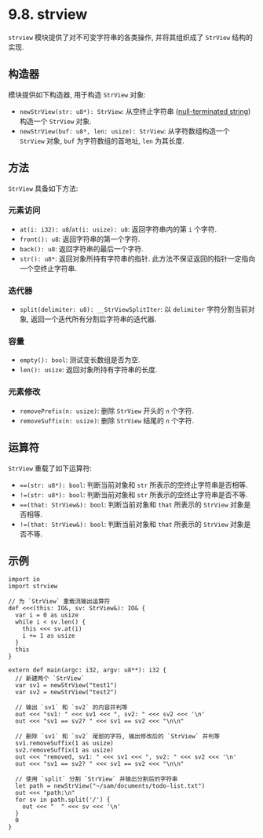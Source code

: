 # 9.8. strview

`strview` 模块提供了对不可变字符串的各类操作, 并将其组织成了 `StrView` 结构的实现.

## 构造器

模块提供如下构造器, 用于构造 `StrView` 对象:

* `newStrView(str: u8*): StrView`: 从空终止字符串 ([null-terminated string](https://en.wikipedia.org/wiki/Null-terminated_string)) 构造一个 `StrView` 对象.
* `newStrView(buf: u8*, len: usize): StrView`: 从字符数组构造一个 `StrView` 对象, `buf` 为字符数组的首地址, `len` 为其长度.

## 方法

`StrView` 具备如下方法:

### 元素访问

* `at(i: i32): u8`/`at(i: usize): u8`: 返回字符串内的第 `i` 个字符.
* `front(): u8`: 返回字符串的第一个字符.
* `back(): u8`: 返回字符串的最后一个字符.
* `str(): u8*`: 返回对象所持有字符串的指针. 此方法不保证返回的指针一定指向一个空终止字符串.

### 迭代器

* `split(delimiter: u8): __StrViewSplitIter`: 以 `delimiter` 字符分割当前对象, 返回一个迭代所有分割后字符串的迭代器.

### 容量

* `empty(): bool`: 测试变长数组是否为空.
* `len(): usize`: 返回对象所持有字符串的长度.

### 元素修改

* `removePrefix(n: usize)`: 删除 `StrView` 开头的 `n` 个字符.
* `removeSuffix(n: usize)`: 删除 `StrView` 结尾的 `n` 个字符.

## 运算符

`StrView` 重载了如下运算符:

* `==(str: u8*): bool`: 判断当前对象和 `str` 所表示的空终止字符串是否相等.
* `!=(str: u8*): bool`: 判断当前对象和 `str` 所表示的空终止字符串是否不等.
* `==(that: StrView&): bool`: 判断当前对象和 `that` 所表示的 `StrView` 对象是否相等.
* `!=(that: StrView&): bool`: 判断当前对象和 `that` 所表示的 `StrView` 对象是否不等.

## 示例

```yu
import io
import strview

// 为 `StrView` 重载流输出运算符
def <<<(this: IO&, sv: StrView&): IO& {
  var i = 0 as usize
  while i < sv.len() {
    this <<< sv.at(i)
    i += 1 as usize
  }
  this
}

extern def main(argc: i32, argv: u8**): i32 {
  // 新建两个 `StrView`
  var sv1 = newStrView("test1")
  var sv2 = newStrView("test2")

  // 输出 `sv1` 和 `sv2` 的内容并判等
  out <<< "sv1: " <<< sv1 <<< ", sv2: " <<< sv2 <<< '\n'
  out <<< "sv1 == sv2? " <<< sv1 == sv2 <<< "\n\n"

  // 删除 `sv1` 和 `sv2` 尾部的字符, 输出修改后的 `StrView` 并判等
  sv1.removeSuffix(1 as usize)
  sv2.removeSuffix(1 as usize)
  out <<< "removed, sv1: " <<< sv1 <<< ", sv2: " <<< sv2 <<< '\n'
  out <<< "sv1 == sv2? " <<< sv1 == sv2 <<< "\n\n"

  // 使用 `split` 分割 `StrView` 并输出分割后的字符串
  let path = newStrView("~/sam/documents/todo-list.txt")
  out <<< "path:\n"
  for sv in path.split('/') {
    out <<< "  " <<< sv <<< '\n'
  }
  0
}
```
